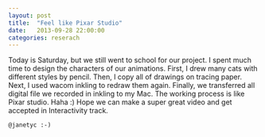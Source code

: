 ```yaml
---
layout: post
title:  "Feel like Pixar Studio"
date:   2013-09-28 22:00:00
categories: reserach
---
```

Today is Saturday, but we still went to school for our project. I spent much time to design the characters of our animations. First, I drew many cats with different styles by pencil. Then, I copy all of drawings on tracing paper. Next, I used wacom inkling to redraw them again. Finally, we transferred all digital file we recorded in inkling to my Mac. The working process is like Pixar studio. Haha :)  Hope we can make a super great video and get accepted in Interactivity track.

`@janetyc :-)`

